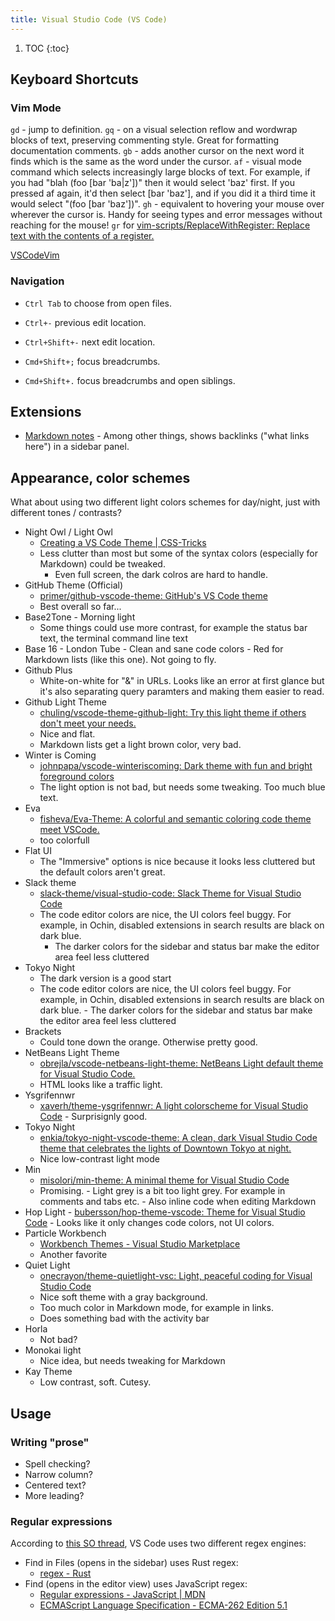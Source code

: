 ```yaml
---
title: Visual Studio Code (VS Code)
---
```


1. TOC
   {:toc}

## Keyboard Shortcuts

### Vim Mode

`gd` - jump to definition.
`gq` - on a visual selection reflow and wordwrap blocks of text, preserving commenting style. Great for formatting documentation comments.
`gb` - adds another cursor on the next word it finds which is the same as the word under the cursor.
`af` - visual mode command which selects increasingly large blocks of text. For example, if you had "blah (foo [bar 'ba|z'])" then it would select 'baz' first. If you pressed af again, it'd then select [bar 'baz'], and if you did it a third time it would select "(foo [bar 'baz'])".
`gh` - equivalent to hovering your mouse over wherever the cursor is. Handy for seeing types and error messages without reaching for the mouse!
 `gr` for [vim-scripts/ReplaceWithRegister: Replace text with the contents of a register.](https://github.com/vim-scripts/ReplaceWithRegister)

[VSCodeVim](https://github.com/VSCodeVim/Vim#-vscodevim-tricks)

### Navigation

- `Ctrl Tab` to choose from open files.
- `Ctrl+-` previous edit location.
- `Ctrl+Shift+-` next edit location.

- `Cmd+Shift+;` focus breadcrumbs.
- `Cmd+Shift+.` focus breadcrumbs and open siblings.

## Extensions

- [Markdown notes](https://github.com/kortina/vscode-markdown-notes) - Among other things, shows backlinks ("what links here") in a sidebar panel.

## Appearance, color schemes

What about using two different light colors schemes for day/night, just with different tones / contrasts?

- Night Owl / Light Owl
	- [Creating a VS Code Theme \| CSS-Tricks](https://css-tricks.com/creating-a-vs-code-theme/)
	- Less clutter than most but some of the syntax colors (especially for Markdown) could be tweaked.
		- Even full screen, the dark colros are hard to handle. 
- GitHub Theme (Official)
  - [primer/github-vscode-theme: GitHub's VS Code theme](https://github.com/primer/github-vscode-theme)
  - Best overall so far...
- Base2Tone - Morning light
  - Some things could use more contrast, for example the status bar text, the terminal command line text
- Base 16 - London Tube - Clean and sane code colors - Red for Markdown lists (like this one). Not going to fly.
- Github Plus
  - White-on-white for "&" in URLs. Looks like an error at first glance but it's also separating query paramters and making them easier to read.
- Github Light Theme
  - [chuling/vscode-theme-github-light: Try this light theme if others don't meet your needs.](https://github.com/chuling/vscode-theme-github-light)
  - Nice and flat.
  - Markdown lists get a light brown color, very bad.
- Winter is Coming
  - [johnpapa/vscode-winteriscoming: Dark theme with fun and bright foreground colors](https://github.com/johnpapa)
  - The light option is not bad, but needs some tweaking. Too much blue text.
- Eva
  - [fisheva/Eva-Theme: A colorful and semantic coloring code theme meet VSCode.](https://github.com/fisheva/Eva-Theme)
  - too colorfull
- Flat UI
  - The "Immersive" options is nice because it looks less cluttered but the default colors aren't great.
- Slack theme
  - [slack-theme/visual-studio-code: Slack Theme for Visual Studio Code](https://github.com/slack-theme/visual-studio-code)
  - The code editor colors are nice, the UI colors feel buggy. For example, in Ochin, disabled extensions in search results are black on dark blue.
	- The darker colors for the sidebar and status bar make the editor area feel less cluttered
- Tokyo Night
	- The dark version is a good start
  - The code editor colors are nice, the UI colors feel buggy. For example, in Ochin, disabled extensions in search results are black on dark blue. - The darker colors for the sidebar and status bar make the editor area feel less cluttered
- Brackets
  - Could tone down the orange. Otherwise pretty good.
- NetBeans Light Theme
  - [obrejla/vscode-netbeans-light-theme: NetBeans Light default theme for Visual Studio Code.](https://github.com/obrejla/vscode-netbeans-light-theme)
  - HTML looks like a traffic light.
- Ysgrifennwr
  - [xaverh/theme-ysgrifennwr: A light colorscheme for Visual Studio Code](https://github.com/xaverh/theme-ysgrifennwr) - Surprisignly good.
- Tokyo Night
  - [enkia/tokyo-night-vscode-theme: A clean, dark Visual Studio Code theme that celebrates the lights of Downtown Tokyo at night.](https://github.com/enkia/tokyo-night-vscode-theme)
  - Nice low-contrast light mode
- Min
  - [misolori/min-theme: A minimal theme for Visual Studio Code](https://github.com/misolori/min-theme)
  - Promising. - Light grey is a bit too light grey. For example in comments and tabs etc. - Also inline code when editing Markdown
- Hop Light - [bubersson/hop-theme-vscode: Theme for Visual Studio Code](https://github.com/bubersson/hop-theme-vscode) - Looks like it only changes code colors, not UI colors.
- Particle Workbench
  - [Workbench Themes - Visual Studio Marketplace](https://marketplace.visualstudio.com/items?itemName=particle.particle-vscode-theme)
  - Another favorite
- Quiet Light
  - [onecrayon/theme-quietlight-vsc: Light, peaceful coding for Visual Studio Code](https://github.com/onecrayon/theme-quietlight-vsc)
  - Nice soft theme with a gray background. 
  - Too much color in Markdown mode, for example in links.
  - Does something bad with the activity bar
- Horla
  - Not bad?
- Monokai light
  - Nice idea, but needs tweaking for Markdown
- Kay Theme
  - Low contrast, soft. Cutesy.

## Usage

### Writing "prose"

- Spell checking?
- Narrow column?
- Centered text?
- More leading?

### Regular expressions

According to [this SO thread](https://stackoverflow.com/a/42184299), VS Code uses two different regex engines:

- Find in Files (opens in the sidebar) uses Rust regex:
  - [regex - Rust](https://docs.rs/regex/0.2.10/regex/)
- Find (opens in the editor view) uses JavaScript regex:
  - [Regular expressions - JavaScript \| MDN](https://developer.mozilla.org/en-US/docs/Web/JavaScript/Guide/Regular_Expressions)
  - [ECMAScript Language Specification - ECMA-262 Edition 5.1](https://www.ecma-international.org/ecma-262/5.1/)
